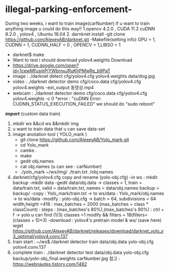 # illegal-parking-enforcement-
During two weeks, i want to train image(carNumber) if u want to train anything image u could do this way!!
1.opencv 4.2.0 , CUDA 11.2 cuDNN 8.2.0 , yolov4 , Ubuntu 18.04
2. darnknet install
 -git clone https://github.com/AlexeyAB/darknet.git
 -Makefile(setting info) GPU = 1, CUDNN = 1, CUDNN_HALF = 0 , OPENCV = 1,LIBSO = 1 
 - darknet$ make
 - Want to test i should download yolov4.weights Download
 - https://drive.google.com/open?id=1cewMfusmPjYWbrnuJRuKhPMwRe_b9PaT
 - image : ./darknet detect cfg/yolov4.cfg yolov4.weights data/dog.jpg
 - video : ./darknet detector demo cfg/coco.data cfg/yolov4.cfg yolov4.weights -ext_output 동영상.mp4
 - webcam : ./darknet detector demo cfg/coco.data cfg/yolov4.cfg yolov4.weights -c 0
   *error : "cuDNN Error: CUDNN_STATUS_EXECUTION_FAILED" we should do "sudo reboot"
  
  ***import*** (custom data train)
  
  1. mkdir ws &&cd ws &&mkdir img
  2. u want to train data that u can save data-set
  3. image anotation tool ( YOLO_mark )
     - git clone https://github.com/AlexeyAB/Yolo_mark.git
     - cd Yolo_mark
     - camke .
     - make
     - gedit obj.names
     - cat obj.names (u can see : carNumber)
     - ./yolo_mark ~/ws/img/ ./train.txt ./obj.names
  4. darknet/cfg/yolov4.cfg copy and rename (yolo-obj.cfg)
     -in ws : mkdir backup
     -mkdir data
     -gedit data/obj.data -> classes = 1, train = data/train.txt, valid = data/train.txt, names = data/obj.names backup = backup/
     -copy : Yolo_mark/train.txt -> to ws/data
           : Yolo_mark/obj.names -> to ws/data
     -modify : yolo-obj.cfg -> batch = 64, subdivisions = 64 width,height =416
             : max_batches = 2000 (max_batches = class * classCount)
             : steps : (max_batches's 80%),(max_batches's 90%)
             : ctrl + f -> yolo u can find (1/3) classes =1 modify && filters = 18(filters=(classes + 5)*3)
     -download : yolov4's pretrain model  & ws/ (save here) 
       wget  https://github.com/AlexeyAB/darknet/releases/download/darknet_yolo_v3_optimal/yolov4.conv.137 
 5. train start : ~/ws$./darknet detector train data/obj.data yolo-obj.cfg yolov4.conv.137 
 6. complete train : ./darknet detector test data/obj.data yolo-obj.cfg backup/yolo-obj_final.weights carNumber.jpg 
 참고 :  https://webnautes.tistory.com/1482
